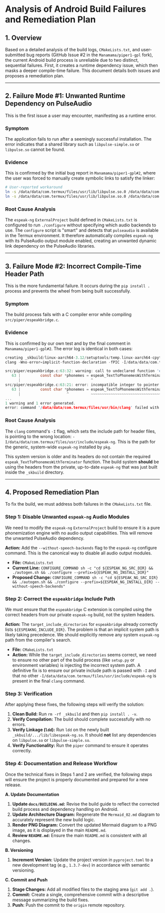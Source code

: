 # Analysis of Android Build Failures and Remediation Plan

## 1. Overview

Based on a detailed analysis of the build logs, `CMakeLists.txt`, and user-submitted bug reports (GitHub Issue #2 in the `Manamama/piper1-gpl` fork), the current Android build process is unreliable due to two distinct, sequential failures. First, it creates a runtime dependency issue, which then masks a deeper compile-time failure. This document details both issues and proposes a remediation plan.

---

## 2. Failure Mode #1: Unwanted Runtime Dependency on PulseAudio

This is the first issue a user may encounter, manifesting as a runtime error.

### Symptom

The application fails to run after a seemingly successful installation. The error indicates that a shared library such as `libpulse-simple.so` or `libpulse.so` cannot be found.

### Evidence

This is confirmed by the initial bug report in `Manamama/piper1-gpl#2`, where the user was forced to manually create symbolic links to satisfy the linker:

```bash
# User-reported workaround
ln -s /data/data/com.termux/files/usr/lib/libpulse.so.0 /data/data/com.termux/files/usr/lib/libpulse-simple.so
ln -s /data/data/com.termux/files/usr/lib/libpulse.so.0 /data/data/com.termux/files/usr/lib/libpulse.so
```

### Root Cause Analysis

The `espeak-ng` `ExternalProject` build defined in `CMakeLists.txt` is configured to run `./configure` without specifying which audio backends to use. The `configure` script is "smart" and detects that `pulseaudio` is available in the Termux environment. It therefore automatically compiles `espeak-ng` with its PulseAudio output module enabled, creating an unwanted dynamic link dependency on the PulseAudio libraries.

---

## 3. Failure Mode #2: Incorrect Compile-Time Header Path

This is the more fundamental failure. It occurs during the `pip install .` process and prevents the wheel from being built successfully.

### Symptom

The build process fails with a C compiler error while compiling `src/piper/espeakbridge.c`.

### Evidence

This is confirmed by our own test and by the final comment in `Manamama/piper1-gpl#2`. The error log is identical in both cases:

```c
creating _skbuild/linux-aarch64-3.12/setuptools/temp.linux-aarch64-cpython-312/src/piper
clang -Wno-error=implicit-function-declaration -fPIC -I/data/data/com.termux/files/usr/include/espeak-ng -I/data/data/com.termux/files/usr/include/python3.12 -c src/piper/espeakbridge.c -o .../espeakbridge.o

src/piper/espeakbridge.c:63:32: warning: call to undeclared function 'espeak_TextToPhonemesWithTerminator'; ISO C99 and later do not support implicit function declarations [-Wimplicit-function-declaration]
   63 |         const char *phonemes = espeak_TextToPhonemesWithTerminator(
      |                                ^
src/piper/espeakbridge.c:63:21: error: incompatible integer to pointer conversion initializing 'const char *' with an expression of type 'int' [-Wint-conversion]
   63 |         const char *phonemes = espeak_TextToPhonemesWithTerminator(
      |                     ^          ~~~~~~~~~~~~~~~~~~~~~~~~~~~~~~~~~~~~
...
1 warning and 1 error generated.
error: command '/data/data/com.termux/files/usr/bin/clang' failed with exit code 1
```

### Root Cause Analysis

The `clang` command's `-I` flag, which sets the include path for header files, is pointing to the wrong location: `-I/data/data/com.termux/files/usr/include/espeak-ng`. This is the path for the generic, system-wide `espeak-ng` installed by `pkg`.

This system version is older and its headers do not contain the required `espeak_TextToPhonemesWithTerminator` function. The build system **should** be using the headers from the private, up-to-date `espeak-ng` that was just built inside the `_skbuild` directory.

---

## 4. Proposed Remediation Plan

To fix the build, we must address both failures in the `CMakeLists.txt` file.

### Step 1: Disable Unwanted `espeak-ng` Audio Modules

We need to modify the `espeak-ng` `ExternalProject` build to ensure it is a pure phonemization engine with no audio output capabilities. This will remove the unwanted PulseAudio dependency.

**Action:** Add the `--without-speech-backends` flag to the `espeak-ng` configure command. This is the canonical way to disable all audio output modules.

*   **File:** `CMakeLists.txt`
*   **Current Line:** `CONFIGURE_COMMAND sh -c "cd ${ESPEAK_NG_SRC_DIR} && ./autogen.sh && ./configure --prefix=${ESPEAK_NG_INSTALL_DIR}"`
*   **Proposed Change:** `CONFIGURE_COMMAND sh -c "cd ${ESPEAK_NG_SRC_DIR} && ./autogen.sh && ./configure --prefix=${ESPEAK_NG_INSTALL_DIR} --without-speech-backends"`

### Step 2: Correct the `espeakbridge` Include Path

We must ensure that the `espeakbridge` C extension is compiled using the correct headers from our private `espeak-ng` build, not the system headers.

**Action:** The `target_include_directories` for `espeakbridge` already correctly lists `${ESPEAKNG_INCLUDE_DIR}`. The problem is that an implicit system path is likely taking precedence. We should explicitly remove any system `espeak-ng` path from the compiler's search.

*   **File:** `CMakeLists.txt`
*   **Action:** While the `target_include_directories` seems correct, we need to ensure no other part of the build process (like `setup.py` or environment variables) is injecting the incorrect system path. A definitive fix is to ensure our private include path is passed with `-I` and that no other `-I/data/data/com.termux/files/usr/include/espeak-ng` is present in the final `clang` command.

### Step 3: Verification

After applying these fixes, the following steps will verify the solution:

1.  **Clean Build:** Run `rm -rf _skbuild` and then `pip install . -v`.
2.  **Verify Compilation:** The build should complete successfully with no errors.
3.  **Verify Linkage (`ldd`):** Run `ldd` on the newly built `_skbuild/.../lib/libespeak-ng.so`. It should **not** list any dependencies on `libpulse.so` or `libpulse-simple.so`.
4.  **Verify Functionality:** Run the `piper` command to ensure it operates correctly.

### Step 4: Documentation and Release Workflow

Once the technical fixes in Steps 1 and 2 are verified, the following steps will ensure the project is properly documented and prepared for a new release.

**A. Update Documentation**

1.  **Update `docs/BUILDING.md`:** Revise the build guide to reflect the corrected build process and dependency handling on Android.
2.  **Update Architecture Diagram:** Regenerate the `Mermaid_02.md` diagram to accurately represent the new build logic.
3.  **Render PNG Diagram:** Convert the updated Mermaid diagram to a PNG image, as it is displayed in the main `README.md`.
4.  **Review `README.md`:** Ensure the main `README.md` is consistent with all changes.

**B. Versioning**

1.  **Increment Version:** Update the project version in `pyproject.toml` to a new development tag (e.g., `1.3.7-dev`) in accordance with semantic versioning.

**C. Commit and Push**

1.  **Stage Changes:** Add all modified files to the staging area (`git add .`).
2.  **Commit:** Create a single, comprehensive commit with a descriptive message summarizing the build fixes.
3.  **Push:** Push the commit to the `origin` remote repository.